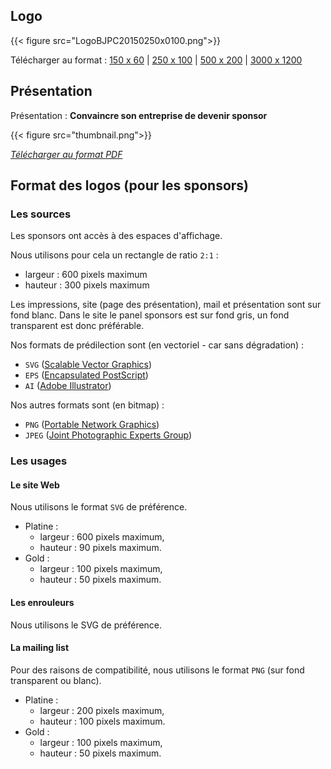 ## Logo

{{< figure src="LogoBJPC20150250x0100.png">}}

Télécharger au format :
[150 x 60](LogoBJPC20150150x0060.png) | 
[250 x 100](LogoBJPC20150250x0100.png) | 
[500 x 200](LogoBJPC20150500x0200.png) | 
[3000 x 1200](LogoBJPC20153000x1200.png)

## Présentation

Présentation : **Convaincre son entreprise de devenir sponsor**

{{< figure src="thumbnail.png">}}

*[Télécharger au format PDF](ParisJUG_Plaquette_Sponsors_2023.pdf)*

## Format des logos (pour les sponsors)

### Les sources

Les sponsors ont accès à des espaces d'affichage.

Nous utilisons pour cela un rectangle de ratio `2:1` :

* largeur : 600 pixels maximum
* hauteur : 300 pixels maximum

Les impressions, site (page des présentation), mail et présentation sont sur fond blanc.
Dans le site le panel sponsors est sur fond gris, un fond transparent est donc préférable.

Nos formats de prédilection sont (en vectoriel - car sans dégradation) :

* `SVG` ([Scalable Vector Graphics](https://fr.wikipedia.org/wiki/Scalable_Vector_Graphics))
* `EPS` ([Encapsulated PostScript](https://fr.wikipedia.org/wiki/Encapsulated_PostScript))
* `AI` ([Adobe Illustrator](https://fr.wikipedia.org/wiki/Adobe_Illustrator))

Nos autres formats sont (en bitmap) :

* `PNG` ([Portable Network Graphics](https://fr.wikipedia.org/wiki/Portable_Network_Graphics))
* `JPEG` ([Joint Photographic Experts Group](https://fr.wikipedia.org/wiki/JPEG))

### Les usages

#### Le site Web

Nous utilisons le format `SVG` de préférence.

* Platine :
  *  largeur : 600 pixels maximum,
  *  hauteur : 90 pixels maximum.
* Gold :
  *  largeur : 100 pixels maximum,
  *  hauteur : 50 pixels maximum.

#### Les enrouleurs

Nous utilisons le SVG de préférence.

#### La mailing list

Pour des raisons de compatibilité, nous utilisons le format `PNG` (sur fond transparent ou blanc).

* Platine :
  * largeur : 200 pixels maximum,
  * hauteur : 100 pixels maximum.
* Gold :
  * largeur : 100 pixels maximum,
  * hauteur : 50 pixels maximum.
